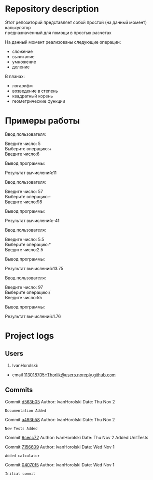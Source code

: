 # Repository description
Этот репозиторий представляет собой простой (на данный момент) калькулятор  
предназначенный для помощи в простых расчетах  

На данный момент реализованы следующие операции:
- сложение 
- вычитание
- умножение
- деление

В планах:
- логарифм
- возведение в степень
- квадратный корень
- геометрические функции

# Примеры работы

Ввод пользователя:

Введите число: 5  
Выберите операцию:+  
Введите число:6

Вывод программы:

Результат вычислений:11


Ввод пользователя:

Введите число: 57  
Выберите операцию:-  
Введите число:98

Вывод программы:

Результат вычислений:-41


Ввод пользователя:

Введите число: 5.5  
Выберите операцию:*  
Введите число:2.5

Вывод программы:

Результат вычислений:13.75


Ввод пользователя:

Введите число: 97  
Выберите операцию:/  
Введите число:55

Вывод программы:

Результат вычислений:1.76

# Project logs
## Users

1. IvanHorolski:
- email <113018705+Thorlik@users.noreply.github.com>

## Commits

Commit [d563b05](https://github.com/Thorlik/DevToolsLab4/commit/d563b05b086a362e736935790cb823b05fa7de2d)
Author: IvanHorolski
Date:   Thu Nov 2

    Documentation Added

Commit [a493b58](https://github.com/Thorlik/DevToolsLab4/commit/a493b58642febc1c70b22eea366652d7bce33906)
Author: IvanHorolski 
Date:   Thu Nov 2 

    New Tests Added

Commit [9cecc72](https://github.com/Thorlik/DevToolsLab4/commit/9cecc72add42d836c359e569bf04ca0b0e0e0b2f)
Author: IvanHorolski
Date:   Thu Nov 2 
    Added UnitTests

Commit [7156609](https://github.com/Thorlik/DevToolsLab4/commit/7156609e2695118a2d078a935c5d6cc345509c0e)
Author: IvanHorolski
Date:   Wed Nov 1 

    Added calculator

Commit [04070f5](https://github.com/Thorlik/DevToolsLab4/commit/04070f5e68867be327cef381f5a0cb9e3e8627a7)
Author: IvanHorolski
Date:   Wed Nov 1 

    Initial commit